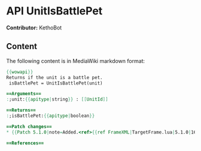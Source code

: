 # API UnitIsBattlePet

**Contributor:** KethoBot

## Content

The following content is in MediaWiki markdown format:

```mediawiki
{{wowapi}}
Returns if the unit is a battle pet.
 isBattlePet = UnitIsBattlePet(unit)

==Arguments==
:;unit:{{apitype|string}} : [[UnitId]]

==Returns==
:;isBattlePet:{{apitype|boolean}}

==Patch changes==
* {{Patch 5.1.0|note=Added.<ref>{{ref FrameXML|TargetFrame.lua|5.1.0|16309|811|20121113}}</ref>}}

==References==
```